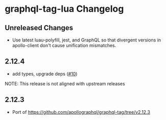 # graphql-tag-lua Changelog

## Unreleased Changes

* Use latest luau-polyfill, jest, and GraphQL so that divergent versions in apollo-client don't cause unification mismatches.

## 2.12.4
* add types, upgrade deps ([#10](https://github.com/Roblox/graphql-tag-lua-internal/pull/10))

NOTE: This release is not aligned with upstream releases

## 2.12.3
* Port of https://github.com/apollographql/graphql-tag/tree/v2.12.3
